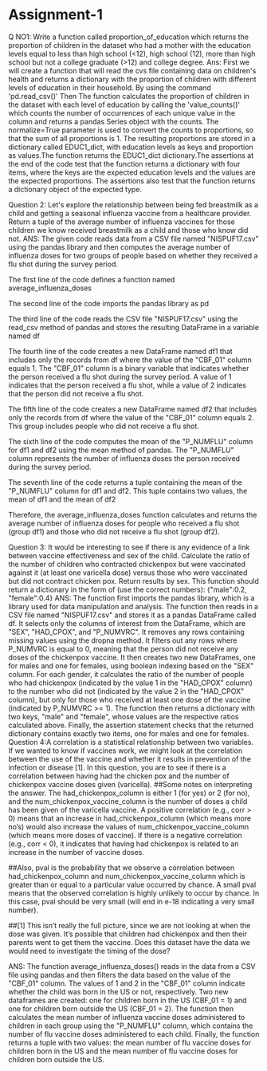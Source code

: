 # Assignment-1
Q NO1: Write a function called proportion_of_education which returns the proportion of children in the dataset who had a mother with the education levels equal to less than high school (<12), high school (12), more than high school but not a college graduate (>12) and college degree.
Ans: First we will create a function that will read the cvs file containing data on children's health and returns a dictionary with the proportion of children with different levels of education in their household. By using the command 'pd.read_csv()' Then The function calculates the proportion of children in the dataset with each level of education by calling the 'value_counts()' which counts the number of occurrences of each unique value in the column and returns a pandas Series object with the counts. The normalize=True parameter is used to convert the counts to proportions, so that the sum of all proportions is 1. The resulting proportions are stored in a dictionary called EDUC1_dict, with education levels as keys and proportion as values.The function returns the EDUC1_dict dictionary.The assertions at the end of the code test that the function returns a dictionary with four items, where the keys are the expected education levels and the values are the expected proportions. The assertions also test that the function returns a dictionary object of the expected type.

Question 2: Let's explore the relationship between being fed breastmilk as a child and getting a seasonal influenza vaccine from a healthcare provider. Return a tuple of the average number of influenza vaccines for those children we know received breastmilk as a child and those who know did not.
ANS: The given code reads data from a CSV file named "NISPUF17.csv" using the pandas library and then computes the average number of influenza doses for two groups of people based on whether they received a flu shot during the survey period.

The first line of the code defines a function named average_influenza_doses

The second line of the code imports the pandas library as pd

The third line of the code reads the CSV file "NISPUF17.csv" using the read_csv method of pandas and stores the resulting DataFrame in a variable named df

The fourth line of the code creates a new DataFrame named df1 that includes only the records from df where the value of the "CBF_01" column equals 1. The "CBF_01" column is a binary variable that indicates whether the person received a flu shot during the survey period. A value of 1 indicates that the person received a flu shot, while a value of 2 indicates that the person did not receive a flu shot.

The fifth line of the code creates a new DataFrame named df2 that includes only the records from df where the value of the "CBF_01" column equals 2. This group includes people who did not receive a flu shot.

The sixth line of the code computes the mean of the "P_NUMFLU" column for df1 and df2 using the mean method of pandas. The "P_NUMFLU" column represents the number of influenza doses the person received during the survey period.

The seventh line of the code returns a tuple containing the mean of the "P_NUMFLU" column for df1 and df2. This tuple contains two values, the mean of df1 and the mean of df2

Therefore, the average_influenza_doses function calculates and returns the average number of influenza doses for people who received a flu shot (group df1) and those who did not receive a flu shot (group df2).

Question 3: It would be interesting to see if there is any evidence of a link between vaccine effectiveness and sex of the child. Calculate the ratio of the number of children who contracted chickenpox but were vaccinated against it (at least one varicella dose) versus those who were vaccinated but did not contract chicken pox. Return results by sex.
This function should return a dictionary in the form of (use the correct numbers):
{"male":0.2,
"female":0.4}
ANS: The function first imports the pandas library, which is a library used for data manipulation and analysis.
The function then reads in a CSV file named "NISPUF17.csv" and stores it as a pandas DataFrame called df.
It selects only the columns of interest from the DataFrame, which are "SEX", "HAD_CPOX", and "P_NUMVRC".
It removes any rows containing missing values using the dropna method.
It filters out any rows where P_NUMVRC is equal to 0, meaning that the person did not receive any doses of the chickenpox vaccine.
It then creates two new DataFrames, one for males and one for females, using boolean indexing based on the "SEX" column.
For each gender, it calculates the ratio of the number of people who had chickenpox (indicated by the value 1 in the "HAD_CPOX" column) to the number who did not (indicated by the value 2 in the "HAD_CPOX" column), but only for those who received at least one dose of the vaccine (indicated by P_NUMVRC >= 1).
The function then returns a dictionary with two keys, "male" and "female", whose values are the respective ratios calculated above.
Finally, the assertion statement checks that the returned dictionary contains exactly two items, one for males and one for females.
Question 4:A correlation is a statistical relationship between two variables. If we wanted to know if vaccines work, we might look at the correlation between the use of the vaccine and whether it results in prevention of the infection or disease [1]. In this question, you are to see if there is a correlation between having had the chicken pox and the number of chickenpox vaccine doses given (varicella).
##Some notes on interpreting the answer. The had_chickenpox_column is either 1 (for yes) or 2 (for no), and the num_chickenpox_vaccine_column is the number of doses a child has been given of the varicella vaccine. A positive correlation (e.g., corr > 0) means that an increase in had_chickenpox_column (which means more no’s) would also increase the values of num_chickenpox_vaccine_column (which means more doses of vaccine). If there is a negative correlation (e.g., corr < 0), it indicates that having had chickenpox is related to an increase in the number of vaccine doses.

##Also, pval is the probability that we observe a correlation between had_chickenpox_column and num_chickenpox_vaccine_column which is greater than or equal to a particular value occurred by chance. A small pval means that the observed correlation is highly unlikely to occur by chance. In this case, pval should be very small (will end in e-18 indicating a very small number).

##[1] This isn’t really the full picture, since we are not looking at when the dose was given. It’s possible that children had chickenpox and then their parents went to get them the vaccine. Does this dataset have the data we would need to investigate the timing of the dose?

ANS: The function average_influenza_doses() reads in the data from a CSV file using pandas and then filters the data based on the value of the "CBF_01" column. The values of 1 and 2 in the "CBF_01" column indicate whether the child was born in the US or not, respectively. Two new dataframes are created: one for children born in the US (CBF_01 = 1) and one for children born outside the US (CBF_01 = 2). The function then calculates the mean number of influenza vaccine doses administered to children in each group using the "P_NUMFLU" column, which contains the number of flu vaccine doses administered to each child. Finally, the function returns a tuple with two values: the mean number of flu vaccine doses for children born in the US and the mean number of flu vaccine doses for children born outside the US.
